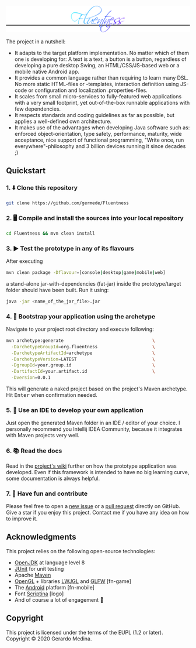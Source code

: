 ![Fluentness logo](fn-core/src/main/resources/img/logo.png?raw=true "Fluentness logo")

The project in a nutshell:
* It adapts to the target platform implementation. No matter which of them one is developing for: A text is a text, a button is a button, regardless of developing a pure desktop Swing, an HTML/CSS/JS-based web or a mobile native Android app.
* It provides a common language rather than requiring to learn many DSL. No more static HTML-files or -templates, interaction definition using JS-code or configuration and localization .properties-files.  
* It scales from small micro-services to fully-featured web applications with a very small footprint, yet out-of-the-box runnable applications with few dependencies.
* It respects standards and coding guidelines as far as possible, but applies a well-defined own architecture.
* It makes use of the advantages when developing Java software such as: enforced object-orientation, type safety, performance, maturity, wide acceptance, nice support of functional programming, "Write once, run everywhere"-philosophy and 3 billion devices running it since decades ;) 

## Quickstart

### 1. :arrow_down: Clone this repository 
```bash
git clone https://github.com/germede/Fluentness
```

### 2. :desktop_computer: Compile and install the sources into your local repository 
```bash
cd Fluentness && mvn clean install
```

### 3. :arrow_forward: Test the prototype in any of its flavours
After executing
```bash
mvn clean package -Dflavour=[console|desktop|game|mobile|web]
```
a stand-alone jar-with-dependencies (fat-jar) inside the prototype/target folder should have been built. Run it using:
```bash
java -jar <name_of_the_jar_file>.jar
```
### 4. :rocket: Bootstrap your application using the archetype
Navigate to your project root directory and execute following:
```bash
mvn archetype:generate                                  \
  -DarchetypeGroupId=org.fluentness                     \
  -DarchetypeArtifactId=archetype                       \
  -DarchetypeVersion=LATEST                             \
  -DgroupId=your.group.id                               \
  -DartifactId=your.artifact.id                         \
  -Dversion=0.0.1
```
This will generate a naked project based on the project's Maven archetype.
Hit <kbd>Enter</kbd> when confirmation needed.    

### 5. :pencil: Use an IDE to develop your own application 
Just open the generated Maven folder in an IDE / editor of your choice. I personally recommend you Intellij IDEA Community, because it integrates with Maven projects very well. 

### 6. :books: Read the docs
Read in the [project's wiki](https://github.com/germede/Fluentness/wiki) further on how the prototype application was developed. Even if this framework is intended to have no big learning curve, some documentation is always helpful.  

### 7. :busts_in_silhouette: Have fun and contribute 
Please feel free to open a [new issue](https://github.com/germede/Fluentness/issues/new) 
or a [pull request](https://github.com/germede/Fluentness/compare) directly on GitHub.  Give a star if you enjoy this project. Contact me if you have any idea on how to improve it.

## Acknowledgments
This project relies on the following open-source technologies:
- [OpenJDK](https://openjdk.java.net/) at language level 8 
- [JUnit](https://junit.org/junit4/) for unit testing
- Apache [Maven](https://maven.apache.org/)
- [OpenGL](https://www.opengl.org/) + libraries [LWJGL](https://www.lwjgl.org/) and [GLFW](https://www.glfw.org/) [fn-game]
- The [Android](https://www.android.com) platform [fn-mobile]
- Font [Scriptina](https://www.fontsquirrel.com/fonts/scriptina) [logo]
- And of course a lot of engagement :muscle:

## Copyright
This project is licensed under the terms of the EUPL (1.2 or later).  
Copyright © 2020 Gerardo Medina.  
